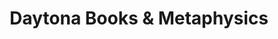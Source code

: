 ---
title: "Daytona Books & Metaphysics"
url: /daytona-beach/daytona-books-und-metaphysics/
shop: Bücher
---